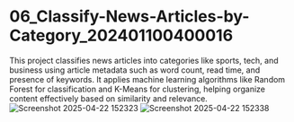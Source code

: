 # 06_Classify-News-Articles-by-Category_202401100400016
This project classifies news articles into categories like sports, tech, and business using article metadata such as word count, read time, and presence of keywords. It applies machine learning algorithms like Random Forest for classification and K-Means for clustering, helping organize content effectively based on similarity and relevance.
![Screenshot 2025-04-22 152323](https://github.com/user-attachments/assets/b42c9f90-dc7d-49ac-9678-b1e6d24df00f)
![Screenshot 2025-04-22 152338](https://github.com/user-attachments/assets/9d38e011-71ac-4038-88ea-1d75e01b850a)
